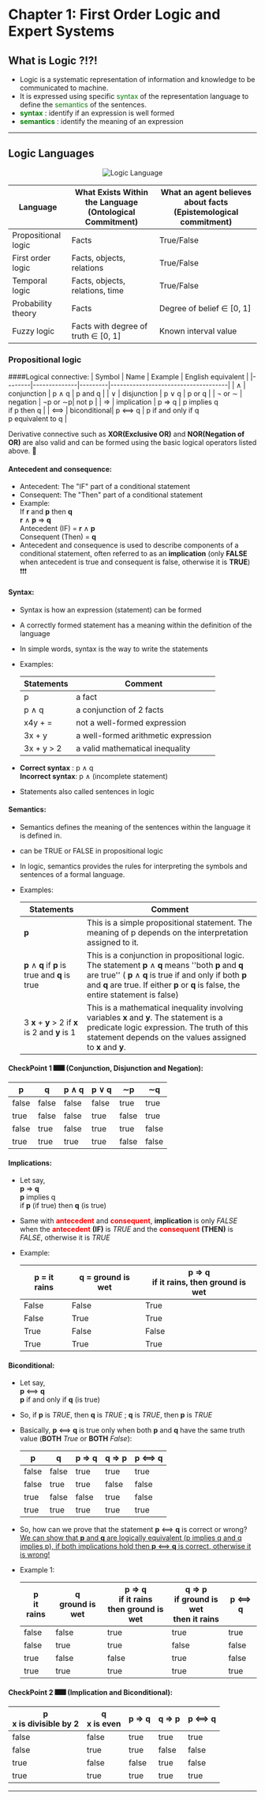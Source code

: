 # Chapter 1: First Order Logic and Expert Systems

## What is Logic ?!?!

+ Logic is a systematic representation of information and knowledge to be communicated to machine.
+ It is expressed using specific <span style="color:green;">syntax</span> of the representation language to define the <span style="color:green;">semantics</span> of the sentences.
+ __<span style="color:green;">syntax</span>__ : identify if an expression is well formed
+ __<span style="color:green;">semantics</span>__ : identify the meaning of an expression

------------------------------------------------------------------------------------------------------------------------------------------------------------------------------------------------

## Logic Languages 
<div align="center">
  <img src="https://github.com/JoshuaOhYQ/etc2073/blob/66ede6480a5ce33042dff7d743daafd6379a4d4d/LogicLanguage.png?raw=true" alt="Logic Language">
</div>


| Language            | What Exists Within the Language (Ontological Commitment) | What an agent believes about facts (Epistemological commitment) |
|---------------------|---------------------------------|----------------------------|
| Propositional logic | Facts                           | True/False                 |
| First order logic   | Facts, objects, relations       | True/False                 |
| Temporal logic      | Facts, objects, relations, time| True/False                 |
| Probability theory  | Facts                           | Degree of belief ∈ [0, 1]  |
| Fuzzy logic         | Facts with degree of truth ∈ [0, 1] | Known interval value       |


### Propositional logic

####Logical connective:
| Symbol | Name         | Example | English equivalent                  |
|--------|--------------|---------|-------------------------------------|
| ∧      | conjunction  | p ∧ q   | p and q                             |
| ∨      | disjunction  | p ∨ q   | p or q                              |
| ¬ or ∼ | negation     | ¬p or ∼p| not p                               |
| ⇒      | implication  | p ⇒ q   | p implies q<br>if p then q          |
| ⟺      | biconditional| p ⟺ q   | p if and only if q<br>p equivalent to q |  

Derivative connective such as __XOR(Exclusive OR)__ and __NOR(Negation of OR)__ are also valid and can be formed using the basic logical operators listed above. 🙂

#### Antecedent and consequence:
+ Antecedent: The "IF" part of a conditional statement
+ Consequent: The "Then" part of a conditional statement
+ Example:<br>If __r__ and __p__ then __q__<br>__r__ ∧ __p__ ⇒ __q__<br>Antecedent (IF) = __r__ ∧ __p__<br>Consequent (Then) = __q__
+ Antecedent and consequence is used to describe components of a conditional statement, often referred to as an __implication__ (only __FALSE__ when antecedent is true and consequent is false, otherwise it is __TRUE__) ❗❗❗
  
#### Syntax:
+ Syntax is how an expression (statement) can be formed
+ A correctly formed statement has a meaning within the definition of the language
+ In simple words, syntax is the way to write the statements
+ Examples:<br>

  | Statements | Comment  |   
  |------------|----------|
  | p   | a fact  | 
  | p ∧ q  | a conjunction of 2 facts |
  | x4y + =  | not a well-formed expression |
  | 3x + y  | a well-formed arithmetic expression |
  | 3x + y > 2  | a valid mathematical inequality |
  
+ __Correct syntax__ : p ∧ q<br>__Incorrect syntax__: p ∧ (incomplete statement)
+ Statements also called sentences in logic
  
#### Semantics:
+ Semantics defines the meaning of the sentences within the language it is defined in.
+ can be TRUE or FALSE in propositional logic
+ In logic, semantics provides the rules for interpreting the symbols and sentences of a formal language.
+ Examples:<br>

  | Statements | Comment  |   
  |------------|----------|
  | __p__   | This is a simple propositional statement. The meaning of p depends on the interpretation assigned to it.  | 
  | __p__ ∧ __q__ if __p__ is true and __q__ is true  | This is a conjunction in propositional logic. The statement __p__ ∧ __q__ means ''both __p__ and __q__ are true'' ( __p__ ∧ __q__  is true if and only if both __p__ and __q__ are true. If either __p__ or __q__ is false, the entire statement is false) |
  |3 __x__ + __y__ > 2 if __x__ is 2 and __y__ is 1| This is a mathematical inequality involving variables __x__ and __y__. The statement is a predicate logic expression. The truth of this statement depends on the values assigned to __x__ and __y__.  |

#### CheckPoint 1 🎆🎆 (Conjunction, Disjunction and Negation):
  | p     | q     | p ∧ q | p ∨ q | ∼p   | ∼q   |
 |-------|-------|-------|-------|------|------|
 | false | false | false | false | true | true |
 | true  | false | false | true  | false| true |
 | false | true  | false | true  | true | false|
  | true  | true  | true  | true  | false| false|

#### Implications:
+ Let say, <br> __p__ ⇒ __q__<br> __p__ implies q<br> if __p__ (if true) then __q__ (is true)
+ Same with __<span style="color:red;">antecedent</span>__ and __<span style="color:red;">consequent</span>__, __implication__ is only _FALSE_ when the __<span style="color:red;">antecedent</span>__ __(IF)__ is _TRUE_ and the __<span style="color:red;">consequent</span>__ __(THEN)__ is _FALSE_, otherwise it is _TRUE_
+ Example:<br>

  | __p__ = it rains    | __q__ = ground is wet | __p__ ⇒ __q__ <br>if it rains, then ground is wet|
  |-------|-------------|-------|
  | False | False       | True  |
  | False | True        | True  |
  | True  | False       | False |
  | True  | True        | True  |

#### Biconditional:
+ Let say, <br> __p__ ⟺ __q__<br> __p__ if and only if __q__ (is true)
+ So, if __p__ is _TRUE_, then __q__ is _TRUE_ ; __q__ is _TRUE_, then __p__ is _TRUE_
+ Basically, __p__ ⟺ __q__ is true only when both __p__ and __q__ have the same truth value (__BOTH__ _True_ or __BOTH__ _False_):<br>

    | __p__ | __q__ | __p__ ⇒ __q__  | __q__ ⇒ __p__   | __p__ ⟺ __q__    |
  |-----------|---------------|-------------------|-------------------|-------------------|
  | false     | false         | true              | true              |true               |
  | false     | true          | true              | false             |false               |
  | true      | false         | false             | true              |false              |
  | true      | true          | true              | true              |true                |

+ So, how can we prove that the statement __p__ ⟺ __q__ is correct or wrong?<br>
  <u>We can show that __p__ and __q__ are logically equivalent (p implies q and q implies p), if both implications hold then __p__ ⟺ __q__ is correct, otherwise it is wrong!</u>
+ Example 1:<br>

  | __p__ <br> it rains         | __q__ <br> ground is wet             | __p__ ⇒ __q__ <br> if it rains<br> then ground is wet            | __q__ ⇒ __p__ <br> if ground is wet<br> then it rains            | __p__ ⟺ __q__    |
  |-----------|---------------|-------------------|-------------------|-------------------|
  | false     | false         | true              | true              |true               |
  | false     | true          | true              | false             |false               |
  | true      | false         | false             | true              |false              |
  | true      | true          | true              | true              |true                |

 #### CheckPoint 2 🎆🎆 (Implication and Biconditional):

  | __p__ <br> x is divisible by 2      | __q__ <br> x is even             | __p__ ⇒ __q__  | __q__ ⇒ __p__   | __p__ ⟺ __q__    |
  |-----------|---------------|-------------------|-------------------|-------------------|
  | false     | false         | true              | true              |true               |
  | false     | true          | true              | false             |false               |
  | true      | false         | false             | true              |false              |
  | true      | true          | true              | true              |true                |


  






   

------------------------------------------------------------------------------------------------------------------------------------------------------------------------------------------------



